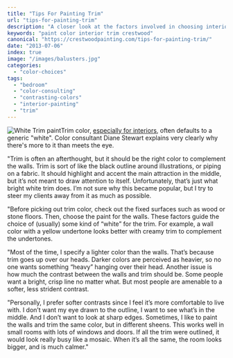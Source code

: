 ```yaml
---
title: "Tips For Painting Trim"
url: "tips-for-painting-trim"
description: "A closer look at the factors involved in choosing interior trim paint colors."
keywords: "paint color interior trim crestwood"
canonical: "https://crestwoodpainting.com/tips-for-painting-trim/"
date: "2013-07-06"
index: true
image: "/images/balusters.jpg"
categories:
  - "color-choices"
tags:
  - "bedroom"
  - "color-consulting"
  - "contrasting-colors"
  - "interior-painting"
  - "trim"
---
```


![White Trim paint](/images/balusters.jpg)Trim color, [especially for interiors](/interior-painter-kansas-city/), often defaults to a generic "white". Color consultant Diane Stewart explains very clearly why there's more to it than meets the eye.

"Trim is often an afterthought, but it should be the right color to complement the walls. Trim is sort of like the black outline around illustrations, or piping on a fabric. It should highlight and accent the main attraction in the middle, but it’s not meant to draw attention to itself. Unfortunately, that’s just what bright white trim does. I’m not sure why this became popular, but I try to steer my clients away from it as much as possible.

"Before picking out trim color, check out the fixed surfaces such as wood or stone floors. Then, choose the paint for the walls. These factors guide the choice of (usually) some kind of “white” for the trim. For example, a wall color with a yellow undertone looks better with creamy trim to complement the undertones.

"Most of the time, I specify a lighter color than the walls. That’s because trim goes up over our heads. Darker colors are perceived as heavier, so no one wants something “heavy” hanging over their head. Another issue is how much the contrast between the walls and trim should be. Some people want a bright, crisp line no matter what. But most people are amenable to a softer, less strident contrast.

"Personally, I prefer softer contrasts since I feel it’s more comfortable to live with. I don’t want my eye drawn to the outline, I want to see what’s in the middle. And I don’t want to look at sharp edges. Sometimes, I like to paint the walls and trim the same color, but in different sheens. This works well in small rooms with lots of windows and doors. If all the trim were outlined, it would look really busy like a mosaic. When it’s all the same, the room looks bigger, and is much calmer."
